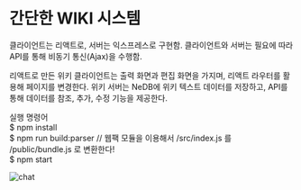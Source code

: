 # 간단한 WIKI 시스템

클라이언트는 리액트로, 서버는 익스프레스로 구현함.
클라이언트와 서버는 필요에 따라 API를 통해 비동기 통신(Ajax)을 수행함.

리액트로 만든 위키 클라이언트는 출력 화면과 편집 화면을 가지며, 리액트 라우터를 활용해 페이지를 변경한다.
위키 서버는 NeDB에 위키 텍스트 데이터를 저장하고, API를 통해 데이터를 참조, 추가, 수정 기능을 제공한다.


실행 명령어 <br>
$ npm install <br>
$ npm run build:parser    // 웹팩 모듈을 이용해서 /src/index.js 를 /public/bundle.js 로 변환한다! <br>
$ npm start <br>


![chat](./screenshots/chat.png)
